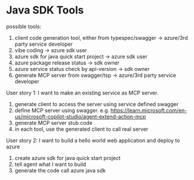 # Java SDK Tools

possible tools:

1. client code generation tool, either from typespec/swagger  -> azure/3rd party service developer
2. vibe coding  -> azure sdk user
3. azure sdk for java quick start project -> azure sdk user
4. azure package release status  -> sdk owner
5. azure service status check by api-version  -> sdk owner
6. generate MCP server from swagger/tsp  -> azure/3rd party service developer


User story 1:
I want to make an existing service as MCP server.

1. generate client to access the server using service defined swagger
1. define MCP server using swagger. e.g. https://learn.microsoft.com/en-us/microsoft-copilot-studio/agent-extend-action-mcp
2. generate MCP server stub code
3. in each tool, use the generated client to call real server


User story 2:
I want to build a hello world web application and deploy to azure

1. create azure sdk for java quick start project
2. tell agent what I want to build
3. generate the code call azure java sdk
   



